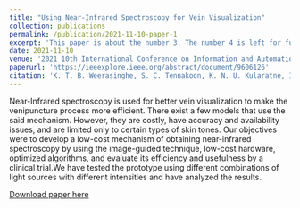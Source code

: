 ```yaml
---
title: "Using Near-Infrared Spectroscopy for Vein Visualization"
collection: publications
permalink: /publication/2021-11-10-paper-1
excerpt: 'This paper is about the number 3. The number 4 is left for future work.'
date: 2021-11-10
venue: '2021 10th International Conference on Information and Automation for Sustainability (ICIAfS)'
paperurl: 'https://ieeexplore.ieee.org/abstract/document/9606126'
citation: 'K. T. B. Weerasinghe, S. C. Tennakoon, K. N. U. Kularatne, I. Nawinne, R. Ragel and H. Jayakody, "Using Near-Infrared Spectroscopy for Vein Visualization," 2021 10th International Conference on Information and Automation for Sustainability (ICIAfS), Negambo, Sri Lanka, 2021, pp. 363-368, doi: 10.1109/ICIAfS52090.2021.9606126.'
---
```


Near-Infrared spectroscopy is used for better vein visualization to make the venipuncture process more efficient. There exist a few models that use the said mechanism. However, they are costly, have accuracy and availability issues, and are limited only to certain types of skin tones. Our objectives were to develop a low-cost mechanism of obtaining near-infrared spectroscopy by using the image-guided technique, low-cost hardware, optimized algorithms, and evaluate its efficiency and usefulness by a clinical trial.We have tested the prototype using different combinations of light sources with different intensities and have analyzed the results. 



[Download paper here](https://ieeexplore.ieee.org/abstract/document/9606126)

